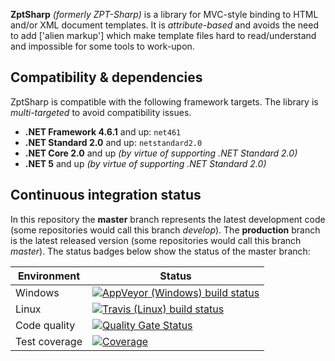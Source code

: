 **ZptSharp** *(formerly ZPT-Sharp)* is a library for MVC-style binding to
HTML and/or XML document templates. It is *attribute-based* and avoids the
need to add ['alien markup'] which make template files hard to read/understand
and impossible for some tools to work-upon.

## Compatibility & dependencies
ZptSharp is compatible with the following framework targets.  The library
is *multi-targeted* to avoid compatibility issues.

* **.NET Framework 4.6.1** and up: `net461`
* **.NET Standard 2.0** and up: `netstandard2.0`
* **.NET Core 2.0** and up *(by virtue of supporting .NET Standard 2.0)*
* **.NET 5** and up *(by virtue of supporting .NET Standard 2.0)*

## Continuous integration status
In this repository the **master** branch represents the latest development code
(some repositories would call this branch *develop*).  The **production** branch
is the latest released version (some repositories would call this branch *master*).
The status badges below show the status of the master branch:

| Environment   | Status |
| ------------- | ------ |
| Windows       | [![AppVeyor (Windows) build status](https://ci.appveyor.com/api/projects/status/apc1gw18xjkr2fn3/branch/master?svg=true)](https://ci.appveyor.com/project/craigfowler/zpt-sharp/branch/master) |
| Linux         | [![Travis (Linux) build status](https://api.travis-ci.org/csf-dev/ZPT-Sharp.svg?branch=master)](https://travis-ci.org/github/csf-dev/ZPT-Sharp) |
| Code quality  | [![Quality Gate Status](https://sonarcloud.io/api/project_badges/measure?project=ZptSharp&metric=alert_status)](https://sonarcloud.io/dashboard?id=ZptSharp) |
| Test coverage | [![Coverage](https://sonarcloud.io/api/project_badges/measure?project=ZptSharp&metric=coverage)](https://sonarcloud.io/dashboard?id=ZptSharp) |